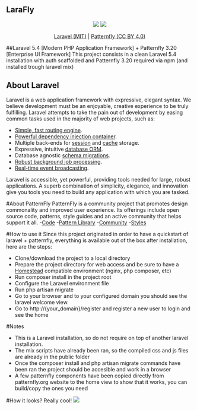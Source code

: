 LaraFly
--

<p align="center">
    <img src="https://laravel.com/assets/img/components/logo-laravel.svg">
    <img style="max-height:80pt;" src="https://www.patternfly.org/assets/img/patternfly-orb.svg">
</p>

<p align="center">
    <a href="https://packagist.org/packages/laravel/framework">Laravel (MIT)</a> |
    <a href="https://creativecommons.org/licenses/by/4.0/">Patternfly (CC BY 4.0)</a>
</p>

##Laravel 5.4 [Modern PHP Application Framework] + Patternfly 3.20 [Enterprise UI Framework]
This project consists in a clean Laravel 5.4 installation with auth scaffolded and Patternfly 3.20 required via npm (and installed trough laravel mix)

## About Laravel

Laravel is a web application framework with expressive, elegant syntax. We believe development must be an enjoyable, creative experience to be truly fulfilling. Laravel attempts to take the pain out of development by easing common tasks used in the majority of web projects, such as:

- [Simple, fast routing engine](https://laravel.com/docs/routing).
- [Powerful dependency injection container](https://laravel.com/docs/container).
- Multiple back-ends for [session](https://laravel.com/docs/session) and [cache](https://laravel.com/docs/cache) storage.
- Expressive, intuitive [database ORM](https://laravel.com/docs/eloquent).
- Database agnostic [schema migrations](https://laravel.com/docs/migrations).
- [Robust background job processing](https://laravel.com/docs/queues).
- [Real-time event broadcasting](https://laravel.com/docs/broadcasting).

Laravel is accessible, yet powerful, providing tools needed for large, robust applications. A superb combination of simplicity, elegance, and innovation give you tools you need to build any application with which you are tasked.

#About PatternFly
PatternFly is a community project that promotes design commonality and improved user experience. Its offerings include open source code, patterns, style guides and an active community that helps support it all.
-[Code](https://www.patternfly.org/download/)
-[Pattern Library](https://www.patternfly.org/pattern-library/)
-[Community](https://www.patternfly.org/community/)
-[Styles](https://www.patternfly.org/styles/)

#How to use it
Since this project originated in order to have a quickstart of laravel + patternfly, everything is available out of the box after installation, here are the steps:

- Clone/download the project to a local directory
- Prepare the project directory for web access and be sure to have a [Homestead](https://laravel.com/docs/5.4/homestead) compatible environment (nginx, php composer, etc)
- Run composer install in the project root
- Configure the Laravel environment file
- Run php artisan migrate
- Go to your browser and to your configured domain you should see the laravel welcome view.
- Go to http://{your_domain}/register and register a new user to login and see the home

#Notes
- This is a Laravel installation, so do not require on top of another laravel installation.
- The mix scripts have already been ran, so the compiled css and js files are already in the public folder
- Once the composer install and php artisan migrate commands have been ran the project should be accesible and work in a browser
- A few patternfly components have been copied directly from patternfly.org website to the home view to show that it works, you can build/copy the ones you need

#How it looks?
Really cool!
<img src="http://dev3tec.s3.amazonaws.com/laraFly.png">